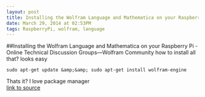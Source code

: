 ```yaml
---
layout: post
title: Installing the Wolfram Language and Mathematica on your Raspberry Pi - Online Technical Discussion Groups—Wolfram Community
date: March 29, 2014 at 02:53PM
tags: RaspberryPi, wolfram, language
---
```

##Installing the Wolfram Language and Mathematica on your Raspberry Pi - Online Technical Discussion Groups—Wolfram Community
how to install all that? looks easy  

    sudo apt-get update &amp;&amp; sudo apt-get install wolfram-engine  

Thats it? I love package manager  
[link to source](http://ift.tt/1jHfJkc) 
